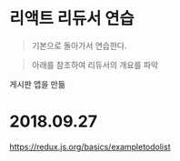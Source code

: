 # 리액트 리듀서 연습

> 기본으로 돌아가서 연습한다.

> 아래를 참조하여 리듀서의 개요를 파악

게시판 앱을 만듦

# 2018.09.27

https://redux.js.org/basics/exampletodolist

